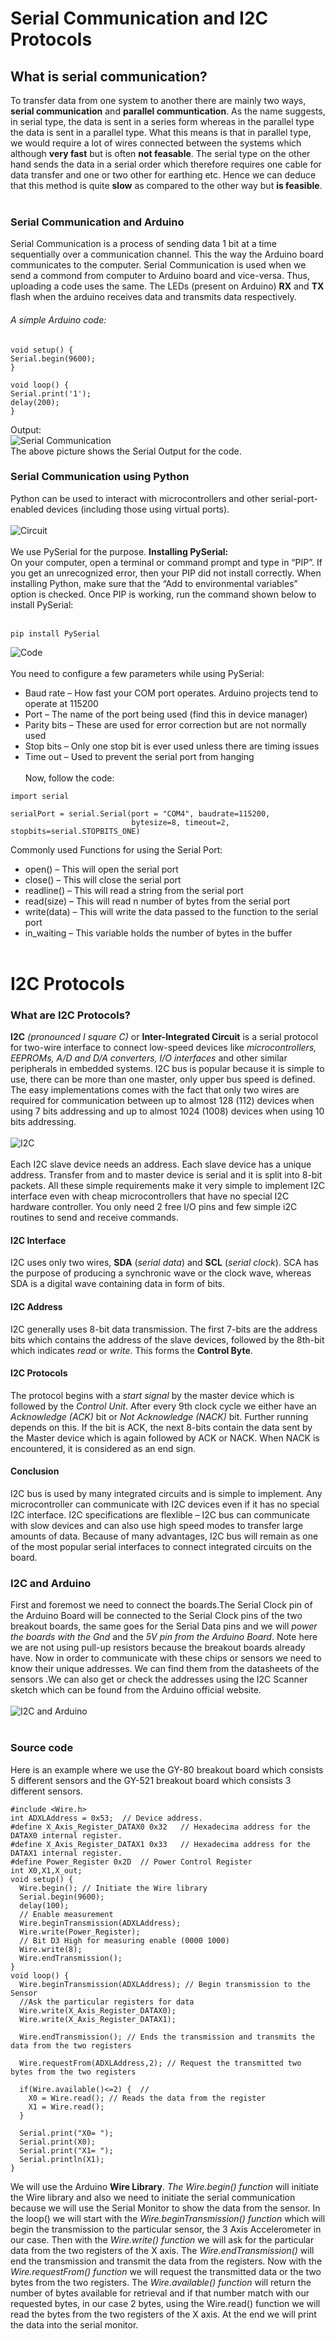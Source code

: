 # Serial Communication and I2C Protocols
## What is serial communication?
To transfer data from one system to another there are mainly two ways, **serial communication** and **parallel communtication**. As the name suggests, in serial type, the data is sent in a series form whereas in the parallel type the data is sent in a parallel type. What this means is that in parallel type, we would require a lot of wires connected between the systems which although **very fast** but is often **not feasable**. The serial type on the other hand sends the data in a serial order which therefore requires one cable for data transfer and one or two other for earthing etc. Hence we can deduce that this method is quite **slow** as compared to the other way but **is feasible**.<br><br>
### Serial Communication and Arduino
Serial Communication is a process of sending data 1 bit at a time sequentially over a communication channel. This the way the Arduino board communicates to the computer. Serial Communication is used when we send a commond from computer to Arduino board and vice-versa. Thus, uploading a code uses the same. The LEDs (present on Arduino) **RX** and **TX** flash when the arduino receives data and transmits data respectively.<br>
###### A simple Arduino code:
~~~
void setup() {
Serial.begin(9600);
}

void loop() {
Serial.print('1');
delay(200);
}
~~~
Output:<br>
![Serial Communication](https://cdn.instructables.com/FOO/XDSD/J7JMSYT1/FOOXDSDJ7JMSYT1.LARGE.jpg?auto=webp&frame=1&fit=bounds)<br>
The above picture shows the Serial Output for the code.<br>
### Serial Communication using Python
Python can be used to interact with microcontrollers and other serial-port-enabled devices (including those using virtual ports). <br><br>
![Circuit](https://maker.pro/storage/3ZalKvD/3ZalKvDI6JPuLpMCvWxz2oBSmXKVYf7QkYM8gOTB.jpeg)
<br><br>We use PySerial for the purpose. **Installing PySerial:**<br>
On your computer, open a terminal or command prompt and type in “PIP”. If you get an unrecognized error, then your PIP did not install correctly. When installing Python, make sure that the “Add to environmental variables” option is checked. Once PIP is working, run the command shown below to install PySerial:<br><br>
~~~
pip install PySerial
~~~
![Code](https://maker.pro/storage/GUHsXPu/GUHsXPuNUHsokHAOP5zJtPiLlj99w8WUhPWOuhu3.jpeg)<br><br>
You need to configure a few parameters while using PySerial:<br>
* Baud rate – How fast your COM port operates. Arduino projects tend to operate at 115200
* Port – The name of the port being used (find this in device manager)
* Parity bits – These are used for error correction but are not normally used
* Stop bits – Only one stop bit is ever used unless there are timing issues
* Time out – Used to prevent the serial port from hanging<br><br>
Now, follow the code:<br>
~~~
import serial

serialPort = serial.Serial(port = "COM4", baudrate=115200,
                           bytesize=8, timeout=2, stopbits=serial.STOPBITS_ONE)
~~~
Commonly used Functions for using the Serial Port:
* open() – This will open the serial port
* close() – This will close the serial port
* readline() – This will read a string from the serial port
* read(size) – This will read n number of bytes from the serial port
* write(data) – This will write the data passed to the function to the serial port
* in_waiting – This variable holds the number of bytes in the buffer<br><br>
# I2C Protocols
### What are I2C Protocols?
**I2C** _(pronounced I square C)_ or **Inter-Integrated Circuit** is a serial protocol for two-wire interface to connect low-speed devices like *microcontrollers, EEPROMs, A/D and D/A converters, I/O interfaces* and other similar peripherals in embedded systems. I2C bus is popular because it is simple to use, there can be more than one master, only upper bus speed is defined. The easy implementations comes with the fact that only two wires are required for communication between up to almost 128 (112) devices when using 7 bits addressing and up to almost 1024 (1008) devices when using 10 bits addressing. <br><br>
![I2C](http://quanser-update.azurewebsites.net/quarc/documentation/i2c_protocol_diagram.gif)<br><br>
Each I2C slave device needs an address. Each slave device has a unique address. Transfer from and to master device is serial and it is split into 8-bit packets. All these simple requirements make it very simple to implement I2C interface even with cheap microcontrollers that have no special I2C hardware controller. You only need 2 free I/O pins and few simple i2C routines to send and receive commands.

#### I2C Interface
I2C uses only two wires, **SDA** (*serial data*) and **SCL** (*serial clock*). SCA has the purpose of producing a synchronic wave or the clock wave, whereas SDA is a digital wave containing data in form of bits.

#### I2C Address
I2C generally uses 8-bit data transmission. The first 7-bits are the address bits which contains the address of the slave devices, followed by the 8th-bit which indicates *read* or *write*. This forms the **Control Byte**.

#### I2C Protocols
The protocol begins with a *start signal* by the master device which is followed by the *Control Unit*. After every 9th clock cycle we either have an *Acknowledge (ACK)* bit or *Not Acknowledge (NACK)* bit. Further running depends on this. If the bit is ACK, the next 8-bits contain the data sent by the Master device which is again followed by ACK or NACK. When NACK is encountered, it is considered as an end sign.

#### Conclusion
I2C bus is used by many integrated circuits and is simple to implement. Any microcontroller can communicate with I2C devices even if it has no special I2C interface. I2C specifications are flexlible – I2C bus can communicate with slow devices and can also use high speed modes to transfer large amounts of data. Because of many advantages, I2C bus will remain as one of the most popular serial interfaces to connect integrated circuits on the board.
### I2C and Arduino
First and foremost we need to connect the boards.The Serial Clock pin of the Arduino Board will be connected to the Serial Clock pins of the two breakout boards, the same goes for the Serial Data pins and we will *power the boards with the Gnd* and the *5V pin from the Arduino Board*. Note here we are not using pull-up resistors because the breakout boards already have. Now in order to communicate with these chips or sensors we need to know their unique addresses. We can find them from the datasheets of the sensors .We can also get or check the addresses using the I2C Scanner sketch which can be found from the Arduino official website.<br><br>![I2C and Arduino](https://howtomechatronics.com/wp-content/uploads/2015/10/I2C-and-Arduino-Circuit-Schematics.png)<br><br>
### Source code
Here is an example where we use the GY-80 breakout board which consists 5 different sensors and the GY-521 breakout board which consists 3 different sensors.
~~~
#include <Wire.h>
int ADXLAddress = 0x53;  // Device address.
#define X_Axis_Register_DATAX0 0x32   // Hexadecima address for the DATAX0 internal register.
#define X_Axis_Register_DATAX1 0x33   // Hexadecima address for the DATAX1 internal register.
#define Power_Register 0x2D  // Power Control Register
int X0,X1,X_out;
void setup() {
  Wire.begin(); // Initiate the Wire library
  Serial.begin(9600);
  delay(100);
  // Enable measurement
  Wire.beginTransmission(ADXLAddress);
  Wire.write(Power_Register);
  // Bit D3 High for measuring enable (0000 1000)
  Wire.write(8);  
  Wire.endTransmission();
}
void loop() {
  Wire.beginTransmission(ADXLAddress); // Begin transmission to the Sensor 
  //Ask the particular registers for data
  Wire.write(X_Axis_Register_DATAX0);
  Wire.write(X_Axis_Register_DATAX1);
  
  Wire.endTransmission(); // Ends the transmission and transmits the data from the two registers
  
  Wire.requestFrom(ADXLAddress,2); // Request the transmitted two bytes from the two registers
  
  if(Wire.available()<=2) {  // 
    X0 = Wire.read(); // Reads the data from the register
    X1 = Wire.read();   
  }
  
  Serial.print("X0= ");
  Serial.print(X0);
  Serial.print("X1= ");
  Serial.println(X1);
}
~~~
We will use the Arduino **Wire Library**. *The Wire.begin() function* will initiate the Wire library and also we need to initiate the serial communication because we will use the Serial Monitor to show the data from the sensor.
In the loop() we will start with the *Wire.beginTransmission() function* which will begin the transmission to the particular sensor, the 3 Axis Accelerometer in our case. Then with the *Wire.write() function* we will ask for the particular data from the two registers of the X axis. The *Wire.endTransmission()* will end the transmission and transmit the data from the registers. Now with the *Wire.requestFrom() function* we will request the transmitted data or the two bytes from the two registers. The *Wire.available() function* will return the number of bytes available for retrieval and if that number match with our requested bytes, in our case 2 bytes, using the Wire.read() function we will read the bytes from the two registers of the X axis. At the end we will print the data into the serial monitor.
